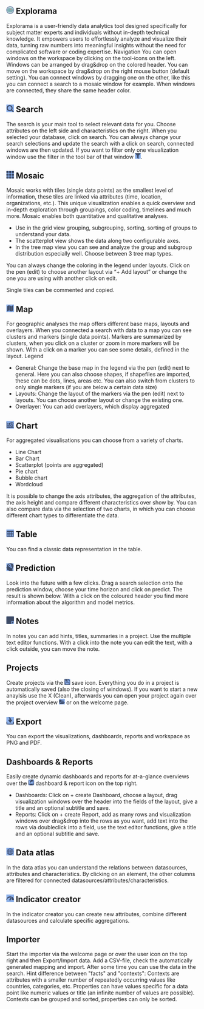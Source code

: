 ## <img src="../styles/src/img/svg/logo_cur_1.svg" height="20"> Explorama 
Explorama is a user-friendly data analytics tool designed specifically for subject matter experts and individuals without in-depth technical knowledge. It empowers users to effortlessly analyze and visualize their data, turning raw numbers into meaningful insights without the need for complicated software or coding expertise.
Navigation
You can open windows on the workspace by clicking on the tool-icons on the left. Windows can be arranged by drag&drop on the colored header. You can move on the workspace by drag&drop on the right mouse button (default setting). You can connect windows by dragging one on the other, like this you can connect a search to a mosaic window for example. When windows are connected, they share the same header color.
## <img src="../styles/src/img/svg/search.svg" height="20" style="filter: invert(28%) sepia(9%) saturate(1798%) hue-rotate(181deg) brightness(95%) contrast(91%)"> Search
The search is your main tool to select relevant data for you. Choose attributes on the left side and characteristics on the right. When you selected your database, click on search. You can always change your search selections and update the search with a click on search, connected windows are then updated. If you want to filter only one visualization window use the filter in the tool bar of that window <img src="../styles/src/img/svg/filter.svg" height="15" style="filter: invert(28%) sepia(9%) saturate(1798%) hue-rotate(181deg) brightness(95%) contrast(91%);">.

## <img src="../styles/src/img/svg/mosaic2.svg" height="20" style="filter: invert(28%) sepia(9%) saturate(1798%) hue-rotate(181deg) brightness(95%) contrast(91%);">  Mosaic
Mosaic works with tiles (single data points) as the smallest level of information, these tiles are linked via attributes (time, location, organizations, etc.). This unique visualization enables a quick overview and in-depth exploration through groupings, color coding, timelines and much more. Mosaic enables both quantitative and qualitative analyses.
* Use in the grid view grouping, subgrouping, sorting, sorting of groups to understand your data.
* The scatterplot view shows the data along two configurable axes.
* In the tree map view you can see and analyze the group and subgroup distribution especially well. Choose between 3 tree map types.

You can always change the coloring in the legend under layouts. Click on the pen (edit) to choose another layout via “+ Add layout” or change the one you are using with another click on edit. 

Single tiles can be commented and copied.
## <img src="../styles/src/img/svg/map.svg" height="20" style="filter: invert(28%) sepia(9%) saturate(1798%) hue-rotate(181deg) brightness(95%) contrast(91%);"> Map
For geographic analyses the map offers different base maps, layouts and overlayers.
When you connected a search with data to a map you can see clusters and markers (single data points). Markers are summarized by clusters, when you click on a cluster or zoom in more markers will be shown. With a click on a marker you can see some details, defined in the layout. 
Legend
* General: Change the base map in the legend via the pen (edit) next to general. Here you can also choose shapes, if shapefiles are imported, these can be dots, lines, areas etc. You can also switch from clusters to only single markers (if you are below a certain data size)
* Layouts: Change the layout of the markers via the pen (edit) next to layouts. You can choose another layout or change the existing one.
* Overlayer: You can add overlayers, which display aggregated

## <img src="../styles/src/img/svg/charts.svg" height="20" style="filter: invert(28%) sepia(9%) saturate(1798%) hue-rotate(181deg) brightness(95%) contrast(91%);"> Chart
For aggregated visualisations you can choose from a variety of charts.
* Line Chart
* Bar Chart
* Scatterplot (points are aggregated)
* Pie chart
* Bubble chart
* Wordcloud

It is possible to change the axis attributes, the aggregation of the attributes, the axis height and compare different characteristics over show by. You can also compare data via the selection of two charts, in which you can choose different chart types to differentiate the data.

## <img src="../styles/src/img/svg/table.svg" height="20" style="filter: invert(28%) sepia(9%) saturate(1798%) hue-rotate(181deg) brightness(95%) contrast(91%);"> Table
You can find a classic data representation in the table.
## <img src="../styles/src/img/svg/head-cogs.svg" height="20" style="filter: invert(28%) sepia(9%) saturate(1798%) hue-rotate(181deg) brightness(95%) contrast(91%);" > Prediction
Look into the future with a few clicks. Drag a search selection onto the prediction window, choose your time horizon and click on predict. The result is shown below. With a click on the coloured header you find more information about the algorithm and model metrics.
## <img src="../styles/src/img/svg/note.svg" height="20" style="filter: invert(28%) sepia(9%) saturate(1798%) hue-rotate(181deg) brightness(95%) contrast(91%);"> Notes
In notes you can add hints, titles, summaries in a project. Use the multiple text editor functions. With a click into the note you can edit the text, with a click outside, you can move the note.
## Projects
Create projects via the <img src="../styles/src/img/svg/save.svg" height="15" style="filter: invert(28%) sepia(9%) saturate(1798%) hue-rotate(181deg) brightness(95%) contrast(91%);"> save icon. Everything you do in a project is automatically saved (also the closing of windows). If you want to start a new anaylsis use the X (Clean), afterwards you can open your project again over the project overview <img src="../styles/src/img/svg/folder-open.svg" height="15" style="filter: invert(28%) sepia(9%) saturate(1798%) hue-rotate(181deg) brightness(95%) contrast(91%);"> or on the welcome page. 

## <img src="../styles/src/img/svg/download.svg" height="20" style="filter: invert(28%) sepia(9%) saturate(1798%) hue-rotate(181deg) brightness(95%) contrast(91%);"> Export
You can export the visualizations, dashboards, reports and workspace as PNG and PDF.

## Dashboards & Reports 
Easily create dynamic dashboards and reports for at-a-glance overviews over the <img src="../styles/src/img/svg/reporting.svg" height="15" style="filter: invert(28%) sepia(9%) saturate(1798%) hue-rotate(181deg) brightness(95%) contrast(91%);"> dashboard & report icon on the top right.
* Dashboards: Click on + create Dashboard, choose a layout, drag visualization windows over the header into the fields of the layout, give a title and an optional subtitle and save.
* Reports: Click on + create Report, add as many rows and visualization windows over drag&drop into the rows as you want, add text into the rows via doubleclick into a field, use the text editor functions, give a title and an optional subtitle and save.

## <img src="../styles/src/img/svg/atlas.svg" height="20" style="filter: invert(28%) sepia(9%) saturate(1798%) hue-rotate(181deg) brightness(95%) contrast(91%);"> Data atlas
In the data atlas you can understand the relations between datasources, attributes and characteristics. By clicking on an element, the other columns are filtered for connected datasources/attributes/characteristics.
## <img src="../styles/src/img/svg/indicator.svg" height="20" style="filter: invert(28%) sepia(9%) saturate(1798%) hue-rotate(181deg) brightness(95%) contrast(91%);"> Indicator creator
In the indicator creator you can create new attributes, combine different datasources and calculate specific aggregations.
## Importer
Start the importer via the welcome page or over the user icon on the top right and then Export/Import data. Add a CSV-file, check the automatically generated mapping and import. After some time you can use the data in the search. Hint difference between "facts" and "contexts": Contexts are attributes with a smaller number of repeatedly occurring values like countries, categories, etc. Properties can have values specific for a data point like numeric values or title (an infinite number of values are possible). Contexts can be grouped and sorted, properties can only be sorted. 


